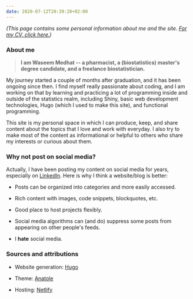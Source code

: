 ```yaml
---
date: 2020-07-12T20:39:20+02:00
---
```


*(This page contains some personal information about me and the site.*
*[For my CV, click here.](/cv/waseem_medhat_jun2020.pdf))*

### About me

> **I am Waseem Medhat -- a pharmacist, a (biostatistics) master's degree
> candidate, and a freelance biostatistician.**

My journey started a couple of months after graduation, and it has been ongoing
since then. I find myself really passionate about coding, and I am working on
that by learning and practicing a lot of programming inside and outside of the
statistics realm, including Shiny, basic web development technologies, Hugo
(which I used to make this site), and functional programming.

This site is my personal space in which I can produce, keep, and share content
about the topics that I love and work with everyday. I also try to make most of
the content as informational or helpful to others who share my interests or
curious about them.

### Why not post on social media?

Actually, I have been posting my content on social media for years, especially
on [LinkedIn](https://www.linkedin.com/in/waseem-medhat/). Here is why I think a
website/blog is better:

- Posts can be organized into categories and more easily accessed.

- Rich content with images, code snippets, blockquotes, etc.

- Good place to host projects flexibly.

- Social media algorithms can (and do) suppress some posts from appearing on
  other people's feeds.

- I **hate** social media.

### Sources and attributions

- Website generation: [Hugo](https://gohugo.io/)

- Theme: [Anatole](https://github.com/lxndrblz/anatole/)

- Hosting: [Netlify](https://www.netlify.com/)
